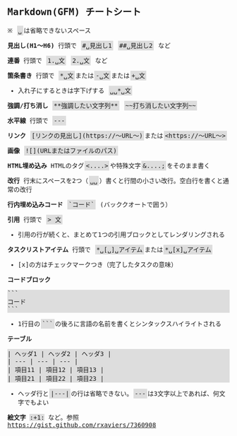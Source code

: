 <style>
* {
    font-family: 'PlemolJP', monospace;
}
span.mcode {
    background-color: #ddd;
    margin: 0.1em;
    padding: 0.2em;
}
</style>

## Markdown(GFM) チートシート

※ <span class="mcode">␣</span>は省略できないスペース

**見出し(H1〜H6)** 行頭で <span class="mcode">#␣見出し1</span> <span class="mcode">##␣見出し2</span> など

**連番** 行頭で <span class="mcode">1.␣文</span> <span class="mcode">2.␣文</span> など

**箇条書き** 行頭で <span class="mcode">&#42;␣文</span>または<span class="mcode">-␣文</span>または<span class="mcode">+␣文</span>
* 入れ子にするときは字下げする <span class="mcode">␣␣&#42;␣文</span>

**強調/打ち消し** <span class="mcode">&#42;&#42;強調したい文字列&#42;&#42;</span> <span class="mcode">&#126;&#126;打ち消したい文字列&#126;&#126;</span>

**水平線** 行頭で <span class="mcode">---</span>

**リンク** <span class="mcode">&#91;リンクの見出し&#93;(https://〜URL〜)</span>または<span class="mcode">&lt;https://〜URL〜&gt;</span>

**画像** <span class="mcode">!&#91;&#93;(URLまたはファイルのパス)</span>

**HTML埋め込み** HTMLのタグ<span class="mcode"><....></span>や特殊文字<span class="mcode">&....;</span>をそのまま書く

**改行** 行末にスペースを2つ（<span class="mcode">␣␣</span>）書くと行間の小さい改行。空白行を書くと通常の改行

**行内埋め込みコード** <span class="mcode">&#96;コード&#96;</span> (バッククオートで囲う）

**引用** 行頭で <span class="mcode">&gt; 文</span>

* 引用の行が続くと、まとめて1つの引用ブロックとしてレンダリングされる

**タスクリストアイテム** 行頭で <span class="mcode">&#42;␣&#91;␣&#93;␣アイテム</span>または<span class="mcode">&#42;␣&#91;x&#93;␣アイテム</span>

* &#91;x&#93;の方はチェックマークつき（完了したタスクの意味）

**コードブロック**  
<div style="background-color:#ddd">&#96;&#96;&#96;<br>
コード<br>
&#96;&#96;&#96;</div>

* 1行目の<span class="mcode">&#96;&#96;&#96;</span>の後ろに言語の名前を書くとシンタックスハイライトされる

**テーブル**  
<div style="background-color:#ddd">| ヘッダ1 | ヘッダ2 | ヘッダ3 |<br>
| --- | --- | --- |<br>
| 項目11 | 項目12 | 項目13 |<br>
| 項目21 | 項目22 | 項目23 |
</div>

* ヘッダ行と<span class="mcode">|---|</span>の行は省略できない。<span class="mcode">---</span>は3文字以上であれば、何文字でもよい

**絵文字** <span style="background-color: #ddd;">:</span><span style="background-color: #ddd;">+1</span><span style="background-color: #ddd;">:</span> など。参照 <https://gist.github.com/rxaviers/7360908>
